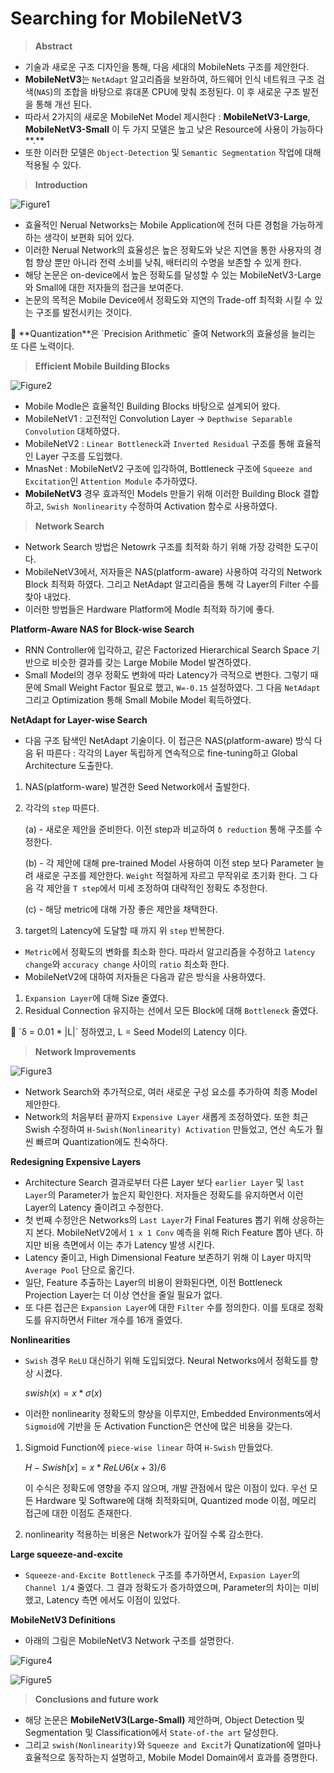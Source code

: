 # Searching for MobileNetV3

> **Abstract**
> 
- 기술과 새로운 구조 디자인을 통해, 다음 세대의 MobileNets 구조를 제안한다.
- **MobileNetV3**는 `NetAdapt` 알고리즘을 보완하여, 하드웨어 인식 네트워크 구조 검색(`NAS`)의 조합을 바탕으로 휴대폰 CPU에 맞춰 조정된다. 이 후 새로운 구조 발전을 통해 개선 된다.
- 따라서 2가지의 새로운 MobileNet Model 제시한다 : **MobileNetV3-Large**, **MobileNetV3-Small** 이 두 가지 모델은 높고 낮은 Resource에 사용이 가능하다**.**
- 또한 이러한 모델은 `Object-Detection` 및 `Semantic Segmentation` 작업에 대해 적용될 수 있다.

> **Introduction**
> 

![Figure1](./src/1.jpg)

- 효율적인 Nerual Networks는 Mobile Application에 전혀 다른 경험을 가능하게 하는 생각이 보편화 되어 있다.
- 이러한 Nerual Network의 효율성은 높은 정확도와 낮은 지연을 통한 사용자의 경험 향상 뿐만 아니라 전력 소비를 낮춰, 배터리의 수명을 보존할 수 있게 한다.
- 해당 논문은 on-device에서 높은 정확도를 달성할 수 있는 MobileNetV3-Large와 Small에 대한 저자들의 접근을 보여준다.
- 논문의 목적은 Mobile Device에서 정확도와 지연의 Trade-off 최적화 시킬 수 있는 구조를 발전시키는 것이다.

<aside>
📌 **Quantization**은 `Precision Arithmetic` 줄여 Network의 효율성을 늘리는 또 다른 노력이다.

</aside>

> **Efficient Mobile Building Blocks**
> 

![Figure2](./src/2.jpg)

- Mobile Modle은 효율적인 Building Blocks 바탕으로 설계되어 왔다.
- MobileNetV1 : 고전적인 Convolution Layer → `Depthwise Separable Convolution` 대체하였다.
- MobileNetV2 : `Linear Bottleneck`과 `Inverted Residual` 구조를 통해 효율적인 Layer 구조를 도입했다.
- MnasNet : MobileNetV2 구조에 입각하여, Bottleneck 구조에 `Squeeze and Excitation`인 `Attention Module` 추가하였다.
- **MobileNetV3** 경우 효과적인 Models 만들기 위해 이러한 Building Block 결합하고, `Swish Nonlinearity` 수정하여 Activation 함수로 사용하였다.

> **Network Search**
> 
- Network Search 방법은 Netowrk 구조를 최적화 하기 위해 가장 강력한 도구이다.
- MobileNetV3에서, 저자들은 NAS(platform-aware) 사용하여 각각의 Network Block 최적화 하였다. 그리고 NetAdapt 알고리즘을 통해 각 Layer의 Filter 수를 찾아 내었다.
- 이러한 방법들은 Hardware Platform에 Modle 최적화 하기에 좋다.

**Platform-Aware NAS for Block-wise Search**

- RNN Controller에 입각하고, 같은 Factorized Hierarchical Search Space 기반으로 비슷한 결과를 갖는 Large Mobile Model 발견하였다.
- Small Model의 경우 정확도 변화에 따라 Latency가 극적으로 변한다. 그렇기 때문에 Small Weight Factor 필요로 했고, `W=-0.15` 설정하였다. 그 다음 `NetAdapt` 그리고 Optimization 통해 Small Mobile Model 획득하였다.

**NetAdapt for Layer-wise Search**

- 다음 구조 탐색인 NetAdapt 기술이다. 이 접근은 NAS(platform-aware) 방식 다음 뒤 따른다 : 각각의 Layer 독립하게 연속적으로 fine-tuning하고 Global Architecture 도출한다.
1. NAS(platform-ware) 발견한 Seed Network에서 출발한다.
2. 각각의 `step` 따른다.
    
    (a) - 새로운 제안을 준비한다. 이전 step과 비교하여 `δ reduction` 통해 구조를 수정한다.
    
    (b) - 각 제안에 대해 pre-trained Model 사용하여 이전 step 보다 Parameter 늘려 새로운 구조를 제안한다.  `Weight` 적절하게 자르고 무작위로 초기화 한다. 그 다음 각 제안을 `T step`에서 미세 조정하여 대략적인 정확도 추정한다.
    
    (c) - 해당 metric에 대해 가장 좋은 제안을 채택한다.
    
3. target의 Latency에 도달할 때 까지 위 `step` 반복한다.
- `Metric`에서 정확도의 변화를 최소화 한다. 따라서 알고리즘을 수정하고 `latency change`와 `accuracy change` 사이의 `ratio` 최소화 한다.
- MobileNetV2에 대하여 저자들은 다음과 같은 방식을 사용하였다.
1. `Expansion Layer`에 대해 Size 줄였다.
2. Residual Connection 유지하는 선에서 모든 Block에 대해 `Bottleneck` 줄였다.

<aside>
📌 `δ  = 0.01 * |L|` 정하였고, L = Seed Model의 Latency 이다.

</aside>

> **Network Improvements**
> 

![Figure3](./src/3.jpg)

- Network Search와 추가적으로, 여러 새로운 구성 요소를 추가하여 최종 Model 제안한다.
- Network의 처음부터 끝까지 `Expensive Layer` 새롭게 조정하였다. 또한 최근 Swish 수정하여 `H-Swish(Nonlinearity) Activation` 만들었고, 연산 속도가 훨씬 빠르며 Quantization에도 친숙하다.

**Redesigning Expensive Layers**

- Architecture Search 결과로부터 다른 Layer 보다 `earlier Layer` 및 `last Layer`의 Parameter가 높은지 확인한다. 저자들은 정확도를 유지하면서 이런 Layer의 Latency 줄이려고 수정한다.
- 첫 번째 수정안은 Networks의 `Last Layer`가 Final Features 뽑기 위해 상응하는지 본다. MobileNetV2에서 `1 x 1 Conv` 예측을 위해 Rich Feature 뽑아 낸다. 하지만 비용 측면에서 이는 추가 Latency 발생 시킨다.
- Latency 줄이고, High Dimensional Feature 보존하기 위해 이 Layer 마지막 `Average Pool` 단으로 옮긴다.
- 일단, Feature 추출하는 Layer의 비용이 완화된다면, 이전 Bottleneck Projection Layer는 더 이상 연산을 줄일 필요가 없다.
- 또 다른 접근은 `Expansion Layer`에 대한 `Filter` 수를 정의한다. 이를 토대로 정확도를 유지하면서 Filter 개수를 16개 줄였다.

**Nonlinearities**

- `Swish` 경우 `ReLU` 대신하기 위해 도입되었다. Neural Networks에서 정확도를 향상 시켰다.
    
    $swish(x) = x  * σ(x)$
    
- 이러한 nonlinearity 정확도의 향상을 이루지만, Embedded Environments에서 `Sigmoid`에 기반을 둔 Activation Function은 연산에 많은 비용을 갖는다.
1. Sigmoid Function에 `piece-wise linear` 하여 `H-Swish` 만들었다.
    
    $H-Swish[x] = x * ReLU6(x+3) / 6$
    
    이 수식은 정확도에 영향을 주지 않으며, 개발 관점에서 많은 이점이 있다. 우선 모든 Hardware 및 Software에 대해 최적화되며, Quantized mode 이점, 메모리 접근에 대한 이점도 존재한다.
    
2. nonlinearity 적용하는 비용은 Network가 깊어질 수록 감소한다.

**Large squeeze-and-excite**

- `Squeeze-and-Excite Bottleneck` 구조를 추가하면서, `Expasion Layer`의 `Channel 1/4` 줄였다. 그 결과 정확도가 증가하였으며, Parameter의 차이는 미비했고, Latency 측면 에서도 이점이 있었다.

**MobileNetV3 Definitions**

- 아래의 그림은 MobileNetV3 Network 구조를 설명한다.

![Figure4](./src/4.jpg)

![Figure5](./src/5.jpg)

> **Conclusions and future work**
> 
- 해당 논문은 **MobileNetV3(Large-Small)** 제안하며, Object Detection 및 Segmentation 및 Classification에서 `State-of-the art` 달성한다.
- 그리고 `swish(Nonlinearity)`와 `Squeeze and Excit`가 Qunatization에 얼마나 효율적으로 동작하는지 설명하고, Mobile Model Domain에서 효과를 증명한다.